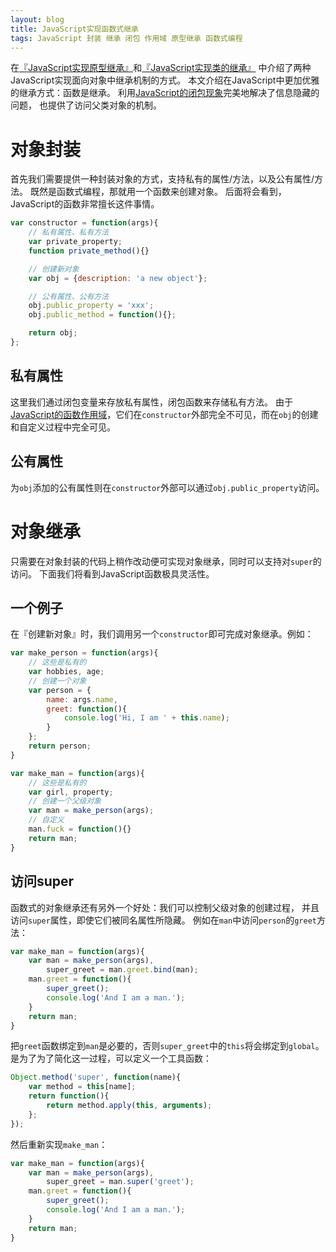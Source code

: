 ```yaml
---
layout: blog
title: JavaScript实现函数式继承
tags: JavaScript 封装 继承 闭包 作用域 原型继承 函数式编程
---
```


在[『JavaScript实现原型继承』][proto]和[『JavaScript实现类的继承』][class]
中介绍了两种JavaScript实现面向对象中继承机制的方式。
本文介绍在JavaScript中更加优雅的继承方式：函数是继承。
利用[JavaScript的闭包现象][closure]完美地解决了信息隐藏的问题，
也提供了访问父类对象的机制。

<!--more-->

# 对象封装

首先我们需要提供一种封装对象的方式，支持私有的属性/方法，以及公有属性/方法。
既然是函数式编程，那就用一个函数来创建对象。
后面将会看到，JavaScript的函数非常擅长这件事情。

```javascript
var constructor = function(args){
    // 私有属性、私有方法
    var private_property;
    function private_method(){}

    // 创建新对象
    var obj = {description: 'a new object'};

    // 公有属性、公有方法
    obj.public_property = 'xxx';
    obj.public_method = function(){};

    return obj;
};
```

## 私有属性

这里我们通过闭包变量来存放私有属性，闭包函数来存储私有方法。
由于[JavaScript的函数作用域][closure]，它们在`constructor`外部完全不可见，而在`obj`的创建和自定义过程中完全可见。

## 公有属性

为`obj`添加的公有属性则在`constructor`外部可以通过`obj.public_property`访问。

# 对象继承

只需要在对象封装的代码上稍作改动便可实现对象继承，同时可以支持对`super`的访问。
下面我们将看到JavaScript函数极具灵活性。

## 一个例子

在『创建新对象』时，我们调用另一个`constructor`即可完成对象继承。例如：

```javascript
var make_person = function(args){
    // 这些是私有的
    var hobbies, age;
    // 创建一个对象
    var person = {
        name: args.name,
        greet: function(){ 
            console.log('Hi, I am ' + this.name);
        }
    };
    return person;
}

var make_man = function(args){
    // 这些是私有的
    var girl, property;
    // 创建一个父级对象
    var man = make_person(args);
    // 自定义
    man.fuck = function(){}
    return man;
}
```

## 访问super

函数式的对象继承还有另外一个好处：我们可以控制父级对象的创建过程，
并且访问`super`属性，即使它们被同名属性所隐藏。
例如在`man`中访问`person`的`greet`方法：

```javascript
var make_man = function(args){
    var man = make_person(args),
        super_greet = man.greet.bind(man);
    man.greet = function(){
        super_greet();
        console.log('And I am a man.');
    }
    return man;
}
```

把`greet`函数绑定到`man`是必要的，否则`super_greet`中的`this`将会绑定到`global`。
是为了为了简化这一过程，可以定义一个工具函数：

```javascript
Object.method('super', function(name){
    var method = this[name];
    return function(){
        return method.apply(this, arguments);
    };
});
```

然后重新实现`make_man`：

```javascript
var make_man = function(args){
    var man = make_person(args),
        super_greet = man.super('greet');
    man.greet = function(){
        super_greet();
        console.log('And I am a man.');
    }
    return man;
}
```

[closure]: /2016/02/05/js-scope.html
[proto]: /2016/02/17/js-prototypal-inheritance.html
[class]: /2016/02/15/js-classical-inheritance.html

